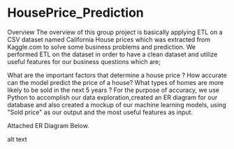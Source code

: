 # HousePrice_Prediction
Overview The overview of this group project is basically applying ETL on a CSV dataset named California House prices which was extracted from Kaggle.com to solve some business problems and prediction. We performed ETL on the dataset in order to have a clean dataset and utilize useful features for our business questions which are;

What are the important factors that determine a house price ?
How accurate can the model predict the price of a house?
What types of homes are more likely to be sold in the next 5 years ?
For the purpose of accuracy, we use Python to accomplish our data exploration,created an ER diagram for our database and also created a mockup of our machine learning models, using "Sold price" as our output and the most useful features as input.

Attached ER Diagram Below.

alt text
